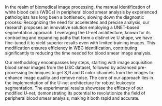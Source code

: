 In the realm of biomedical image processing, the manual identification of white blood cells (WBCs) in peripheral blood smear analysis by experienced pathologists has long been a bottleneck, slowing down the diagnostic process. Recognizing the need for accelerated and precise analysis, our research proposes an innovative solution employing a UNET-based segmentation approach. Leveraging the U-net architecture, known for its contracting and expanding paths that form a distinctive U shape, we have fine-tuned it to yield superior results even with limited training images. This modification ensures efficiency in WBC identification, contributing significantly to reducing the time needed for blood smear image analysis.

Our methodology encompasses key steps, starting with image acquisition blood smear images from the LISC dataset, followed by advanced pre-processing techniques to get S,R and G color channels from the images to enhance image quality and remove noise. The core of our approach lies in the implementation of the U-net architecture for robust leukocyte segmentation. The experimental results showcase the efficacy of our modified U-net, demonstrating its potential to revolutionize the field of peripheral blood smear analysis, making it both rapid and accurate.
